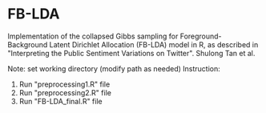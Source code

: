 # FB-LDA
Implementation of the collapsed Gibbs sampling for Foreground-Background Latent Dirichlet Allocation (FB-LDA) model in R, as described in "Interpreting the Public Sentiment Variations on Twitter". Shulong Tan et al.

Note: set working directory (modify path as needed)
Instruction:
1.  Run "preprocessing1.R" file
2.  Run "preprocessing2.R" file
3.  Run "FB-LDA_final.R" file
